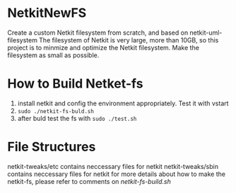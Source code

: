 NetkitNewFS
===========

Create a custom Netkit filesystem from scratch, and based on netkit-uml-filesystem
The filesystem of Netkit is very large, more than 10GB, so this project is to minmize and optimize the Netkit filesystem. Make the filesystem as small as possible.

How to Build Netket-fs
===============
1. install netkit and config the environment appropriately. Test it with vstart
2. <code>sudo ./netkit-fs-buld.sh</code>
3. after buld test the fs with <code>sudo ./test.sh</code>

File Structures
=========
netkit-tweaks/etc    contains neccessary files for netkit
netkit-tweaks/sbin   contains neccessary files for netkit
for more details about how to make the netkit-fs, please refer to comments on *netkit-fs-build.sh*